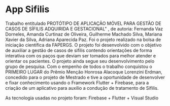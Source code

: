 # App Sifilis

  Trabalho entitulado PROTÓTIPO DE APLICAÇÃO MÓVEL PARA GESTÃO DE CASOS DE SÍFILIS ADQUIRIDA E GESTACIONAL" , de autoria: Fernanda Vaz Dorneles, Amanda Curtinaz de Oliveira, Guilherme Machado Silva, Mariana Xavier da Silva, Adriana Aparecida Paz. Foi o projeto realizado na bolsa de iniciação cientifica da FAPERGS. O projeto foi desenvolvido com o objetivo de auxiliar a gestão de casos de sifilis contendo orientações de forma interativa com os paços que deviam ser tomados para melhor atender e orientar os pacientes. O projeto ainda segue seu desenvolvimento pelo grupo de pesquisa.
  Com o empenho de todos o trabalho conquistou o PRIMEIRO LUGAR do Prêmio Menção Honrosa Alacoque Lorenzini Erdman, concedido para o projeto de Mestrado e tive a oportunidade de desenvolver e fixar conhecimento usando o Framework Flutter + Firebase, para a criação de um aplicativo para auxilio a condução de tratamento de Sífilis.
  
  As tecnologia usadas no projeto foram: Firebase + Flutter + Visual Studio
